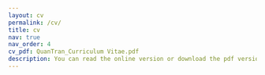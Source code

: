 ```yaml
---
layout: cv
permalink: /cv/
title: cv
nav: true
nav_order: 4
cv_pdf: QuanTran_Curriculum Vitae.pdf
description: You can read the online version or download the pdf version. Contact me for academic research by <b><a href=mailto:quantran.cv@gmail.com>quantran.cv@gmail.com</a></b>, for work by <b><a href=mailto:quan.tran@kyanon.digital>quan.tran@kyanon.digital</a></b>.
---
```

